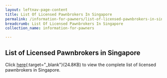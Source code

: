 ```yaml
---
layout: leftnav-page-content
title: List Of Licensed Pawnbrokers In Singapore
permalink: /information-for-pawners/list-of-licensed-pawnbrokers-in-singapore/
breadcrumb: List Of Licensed Pawnbrokers In Singapore
collection_name: information-for-pawners

---
```


List of Licensed Pawnbrokers in Singapore
---
Click [here](/files/List_of_PBs_as_at_1Aug2017.pdf){:target="_blank"}(24.8KB) to view the complete list of licensed pawnbrokers in Singapore.
